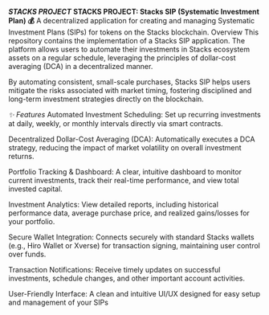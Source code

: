 ***STACKS PROJECT***
**STACKS PROJECT: Stacks SIP (Systematic Investment Plan) 💰**
A decentralized application for creating and managing Systematic Investment Plans (SIPs) for tokens on the Stacks blockchain.
Overview
This repository contains the implementation of a Stacks SIP application. The platform allows users to automate their investments in Stacks ecosystem assets on a regular schedule, leveraging the principles of dollar-cost averaging (DCA) in a decentralized manner.

By automating consistent, small-scale purchases, Stacks SIP helps users mitigate the risks associated with market timing, fostering disciplined and long-term investment strategies directly on the blockchain.


*✨ Features*
Automated Investment Scheduling: Set up recurring investments at daily, weekly, or monthly intervals directly via smart contracts.

Decentralized Dollar-Cost Averaging (DCA): Automatically executes a DCA strategy, reducing the impact of market volatility on overall investment returns.

Portfolio Tracking & Dashboard: A clear, intuitive dashboard to monitor current investments, track their real-time performance, and view total invested capital.

Investment Analytics: View detailed reports, including historical performance data, average purchase price, and realized gains/losses for your portfolio.

Secure Wallet Integration: Connects securely with standard Stacks wallets (e.g., Hiro Wallet or Xverse) for transaction signing, maintaining user control over funds.

Transaction Notifications: Receive timely updates on successful investments, schedule changes, and other important account activities.

User-Friendly Interface: A clean and intuitive UI/UX designed for easy setup and management of your SIPs
